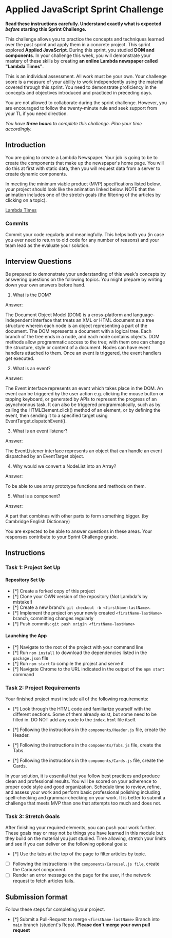 # Applied JavaScript Sprint Challenge

**Read these instructions carefully. Understand exactly what is expected _before_ starting this Sprint Challenge.**

This challenge allows you to practice the concepts and techniques learned over the past sprint and apply them in a concrete project. This sprint explored **Applied JavaScript**. During this sprint, you studied **DOM and components**. In your challenge this week, you will demonstrate your mastery of these skills by creating **an online Lambda newspaper called "Lambda Times"**.

This is an individual assessment. All work must be your own. Your challenge score is a measure of your ability to work independently using the material covered through this sprint. You need to demonstrate proficiency in the concepts and objectives introduced and practiced in preceding days.

You are not allowed to collaborate during the sprint challenge. However, you are encouraged to follow the twenty-minute rule and seek support from your TL if you need direction.

_You have **three hours** to complete this challenge. Plan your time accordingly._

## Introduction

You are going to create a Lambda Newspaper. Your job is going to be to create the components that make up the newspaper's home page. You will do this at first with static data, then you will request data from a server to create dynamic components.

In meeting the minimum viable product (MVP) specifications listed below, your project should look like the animation linked below. NOTE that the animation includes one of the stretch goals (the filtering of the articles by clicking on a topic).

[Lambda Times](https://tk-assets.lambdaschool.com/83869a99-62dc-4896-be79-f5ad1885631b_Sprint-Challenge.gif)

### Commits

Commit your code regularly and meaningfully. This helps both you (in case you ever need to return to old code for any number of reasons) and your team lead as the evaluate your solution.

## Interview Questions

Be prepared to demonstrate your understanding of this week's concepts by answering questions on the following topics. You might prepare by writing down your own answers before hand.

1. What is the DOM?

Answer:

The Document Object Model (DOM) is a cross-platform and language-independent interface that treats an XML or HTML document as a tree structure wherein each node is an object representing a part of the document. The DOM represents a document with a logical tree. Each branch of the tree ends in a node, and each node contains objects. DOM methods allow programmatic access to the tree; with them one can change the structure, style or content of a document. Nodes can have event handlers attached to them. Once an event is triggered, the event handlers get executed.


2. What is an event?

Answer:

The Event interface represents an event which takes place in the DOM. An event can be triggered by the user action e.g. clicking the mouse button or tapping keyboard, or generated by APIs to represent the progress of an asynchronous task. It can also be triggered programmatically, such as by calling the HTMLElement.click() method of an element, or by defining the event, then sending it to a specified target using EventTarget.dispatchEvent().

3. What is an event listener?

Answer:

The EventListener interface represents an object that can handle an event dispatched by an EventTarget object.

4. Why would we convert a NodeList into an Array?

Answer:

To be able to use array prototype functions and methods on them.

5. What is a component?

Answer:

A part that combines with other parts to form something bigger. (by Cambridge English Dictionary)

You are expected to be able to answer questions in these areas. Your responses contribute to your Sprint Challenge grade.

## Instructions

### Task 1: Project Set Up

#### Repository Set Up

- [*] Create a forked copy of this project
- [*] Clone your OWN version of the repository (Not Lambda's by mistake!)
- [*] Create a new branch: `git checkout -b <firstName-lastName>`.
- [*] Implement the project on your newly created `<firstName-lastName>` branch, committing changes regularly
- [*] Push commits: `git push origin <firstName-lastName>`

#### Launching the App

- [*] Navigate to the root of the project with your command line
- [*] Run `npm install` to download the dependencies listed in the `package.json` file
- [*] Run `npm start` to compile the project and serve it
- [*] Navigate Chrome to the URL indicated in the output of the `npm start` command

### Task 2: Project Requirements

Your finished project must include all of the following requirements:

- [*] Look through the HTML code and familiarize yourself with the different sections. Some of them already exist, but some need to be filled in. DO NOT add any code to the `index.html` file itself.

- [*] Following the instructions in the `components/Header.js` file, create the Header.

- [*] Following the instructions in the `components/Tabs.js` file, create the Tabs.

- [*] Following the instructions in the `components/Cards.js` file, create the Cards.

In your solution, it is essential that you follow best practices and produce clean and professional results. You will be scored on your adherence to proper code style and good organization. Schedule time to review, refine, and assess your work and perform basic professional polishing including spell-checking and grammar-checking on your work. It is better to submit a challenge that meets MVP than one that attempts too much and does not.

### Task 3: Stretch Goals

After finishing your required elements, you can push your work further. These goals may or may not be things you have learned in this module but they build on the material you just studied. Time allowing, stretch your limits and see if you can deliver on the following optional goals:

- [*] Use the tabs at the top of the page to filter articles by topic.
- [ ] Following the instructions in the `components/Carousel.js file`, create the Carousel component.
- [ ] Render an error message on the page for the user, if the network request to fetch articles fails.

## Submission format

Follow these steps for completing your project.

- [*] Submit a Pull-Request to merge `<firstName-lastName>` Branch into `main` branch (student's  Repo). **Please don't merge your own pull request**
